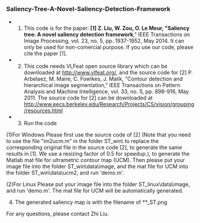### Saliency-Tree-A-Novel-Saliency-Detection-Framework  
- 1. This code is for the paper: **[1] Z. Liu, W. Zou, O. Le Meur, "Saliency tree: A novel saliency detection framework**," 
IEEE Transactions on Image Processing, vol. 23, no. 5, pp. 1937-1952, May 2014. It can only be used for non-comercial 
purpose. If you use our code, please cite the paper [1].

- 2. This code  needs VLFeat open source library which can be downloaded at  http://www.vlfeat.org/, and the source code for 
[2] P. Arbelaez, M. Maire, C. Fowlkes, J. Malik, "Contour detection and hierarchical image segmentation," IEEE Transactions on 
Pattern Analysis and Machine Intelligence, vol. 33, no. 5, pp. 898-916, May 2011. The source code for [2] can be downloaded at http://www.eecs.berkeley.edu/Research/Projects/CS/vision/grouping/resources.html 

- 3. Run the code

(1)For Windows
Please first use the source code of [2] (Note that you need to use the file "im2ucm.m" in the folder ST_win\ to replace the corresponding 
original file in the source code [2], to generate the same results in [1]. We use a resizing factor of 0.5 for speedup.), to generate 
the Matlab mat file for ultrametric contour map (UCM).
Then please put your image file into the folder ST_win\data\image\, and the mat file for UCM into the folder ST_win\data\ucm2\, and run 'demo.m'.

(2)For Linux
Please put your image file into the folder ST_linux\data\image\, and run 'demo.m'. The mat file for UCM will be automatically generated.

4. The generated saliency map is with the filename of **_ST.png

For any questions, please contact Zhi Liu.

